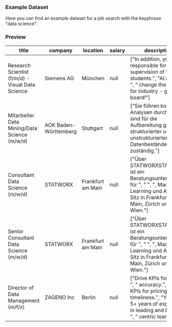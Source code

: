 ### Example Dataset

Here you can find an example dataset for a job search with the keyphrase "data science".

### Preview

title | company | location | salary | description
------|---------|----------|--------|------------
Research Scientist (f/m/d) - Visual Data Science | Siemens AG | München | null | ["In addition, you are responsible for the supervision of ", " ", " students.", "AI and ", " ", " change the world for industry - get on board!"]
Mitarbeiter Data Mining/Data Science (m/w/d) | AOK Baden-Württemberg | Stuttgart | null | ["Sie führen komplexe Analysen durch und sind für die Aufbereitung großer, strukturierter und unstrukturierter Datenbestände zuständig."]
Consultant Data Science (m/w/d) | STATWORX | Frankfurt am Main | null | ["Über STATWORXSTATWORX ist ein Beratungsunternehmen für ", " ", ", Machine Learning und AI mit Sitz in Frankfurt am Main, Zürich und Wien."]
Senior Consultant Data Science (m/w/d) | STATWORX | Frankfurt am Main | null | ["Über STATWORXSTATWORX ist ein Beratungsunternehmen für ", " ", ", Machine Learning und AI mit Sitz in Frankfurt am Main, Zürich und Wien."]
Director of Data Management (m/f/x) | ZAGENO Inc | Berlin | null | ["Drive KPIs for catalog ", " accuracy.", "Drive KPIs for pricing ",      " timeliness.", "You have 5+ years of experience in leading and building ", " centric teams"]
